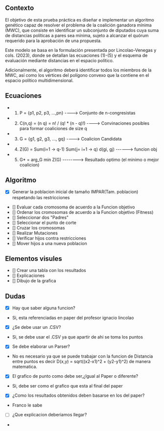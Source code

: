 ## Contexto

El objetivo de esta prueba práctica es diseñar e implementar un algoritmo genético
capaz de resolver el problema de la coalición ganadora mínima (MWC), que consiste en
identificar un subconjunto de diputados cuya suma de distancias políticas a pares sea
mínima, sujeto a alcanzar el quórum requerido para la aprobación de una propuesta.

Este modelo se basa en la formulación presentada por Lincolao-Venegas y cols. (2023),
donde se detallan las ecuaciones (1)-(5) y el esquema de evaluación mediante distancias
en el espacio político.

Adicionalmente, el algoritmo deberá identificar todos los miembros de la MWC, así
como los vértices del polígono convexo que la contiene en el espacio político
multidimensional.

## Ecuaciones

- 1. P = {p1, p2, p3, ...,pn} ----> Conjunto de n-congresistas
- 2. C(n,q) = (n q) = n! / (q! * (n - q)!) ----> Convinaciones posibles para formar coaliciones de size q
- 3. G = {g1, g2, g3, ..., gq} ----> Coalicion Candidata
- 4. Z(G) = Sum(i=1 -> q-1) Sum(j= i+1 -> q) d(gi, gj) ------> funcion obj
- 5. G* = arg_G min Z(G)  --------> Resultado optimo (el minimo o mejor coalicion)

## Algoritmo

- [X] Generar la poblacion inicial de tamaño IMPAR(Tam. poblacion) respetando las restricciones

- [] Evaluar cada cromosoma de acuerdo a la Funcion objetivo
- [] Ordenar los cromosomas de acuerdo a la Funcion objetivo (Fitness)
- [] Seleccionar dos "Padres"
- [] Seleccionar el punto de corte
- [] Cruzar los cromosomas
- [] Realizar Mutaciones
- [] Verificar hijos contra restricciones
- [] Mover hijos a una nueva poblacion

## Elementos visules

- [] Crear una tabla con los resultados
- [] Explicaciones
- [] Dibujo de la grafica

## Dudas

- [X] Hay que saber alguna funcion?

- Si,  esta referenciadas en paper del profesor ignacio lincolao

- [X] ¿Se debe usar un .CSV?

- Si, se debe usar el .CSV ya que apartir de ahi se toma los puntos 

- [X] Se debe elaborar un Parser?

- No es necesario ya que se puede trabajar con la funcion de Distancia entre puntos es decir  D(x,y) = sqrt((x2-x1)^2 + (y2-y1)^2) de manera matematica.

- [X] El grafico de punto como debe ser,¿Igual al Paper o diferente?

-  Si, debe ser como el grafico que esta al final del paper

- [X] ¿Como los resultados obtenidos deben basarse en los del paper?

- Franco le sabe

- [ ] ¿Que explicacion deberiamos llegar?

- 


